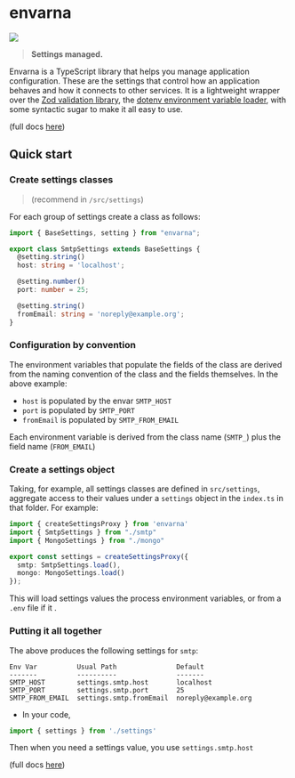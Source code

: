 # envarna

![](https://www.pointw.com/img/envarna-logo.svg)

> **Settings managed.**  

Envarna is a TypeScript library that helps you manage application configuration.  These are the settings that control how an application behaves and how it connects to other services.  It is a lightweight wrapper over the [Zod validation library](https://zod.dev/api?id=strings), the [dotenv environment variable loader](https://www.npmjs.com/package/dotenv), with some syntactic sugar to make it all easy to use.

(full docs [here](https://pointw-dev.github.io/envarna/))

## Quick start

### Create settings classes
> (recommend in `/src/settings`)

For each group of settings create a class as follows:

```Typescript
import { BaseSettings, setting } from "envarna";

export class SmtpSettings extends BaseSettings {
  @setting.string()
  host: string = 'localhost';

  @setting.number()
  port: number = 25;

  @setting.string()
  fromEmail: string = 'noreply@example.org';
}
```

### Configuration by convention

The environment variables that populate the fields of the class are derived from the naming convention of the class and the fields themselves.  In the above example:

* `host` is populated by the envar `SMTP_HOST`
* `port` is populated by `SMTP_PORT`
* `fromEmail` is populated by `SMTP_FROM_EMAIL`

Each environment variable is derived from the class name (`SMTP_`) plus the field name (`FROM_EMAIL`)


### Create a settings object
Taking, for example, all settings classes are defined in `src/settings`, aggregate access to their values under a `settings` object in the `index.ts` in that folder.  For example:

```Typescript
import { createSettingsProxy } from 'envarna'
import { SmtpSettings } from "./smtp"
import { MongoSettings } from "./mongo"

export const settings = createSettingsProxy({
  smtp: SmtpSettings.load(),
  mongo: MongoSettings.load()  
});
```

This will load settings values the process environment variables, or from a `.env` file if it .  

### Putting it all together

The above produces the following settings for `smtp`:

```plaintext
Env Var          Usual Path               Default
-------          ----------               -------
SMTP_HOST        settings.smtp.host       localhost
SMTP_PORT        settings.smtp.port       25
SMTP_FROM_EMAIL  settings.smtp.fromEmail  noreply@example.org
```

* In your code,
```Typescript
import { settings } from './settings'
````
Then when you need a settings value, you use  `settings.smtp.host`


(full docs [here](https://pointw-dev.github.io/envarna/))